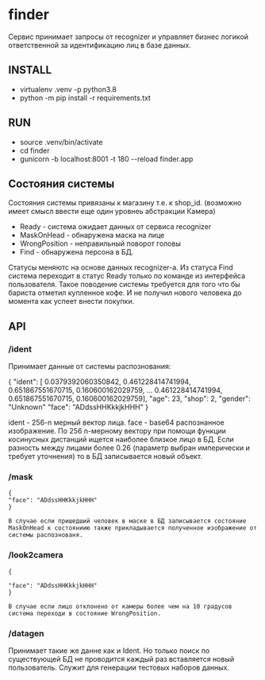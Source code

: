 # finder

Сервис принимает запросы от recognizer и управляет бизнес логикой ответственной за идентификацию лиц в базе данных. 



## INSTALL
* virtualenv .venv -p python3.8
* python -m pip install -r requirements.txt

## RUN
* source .venv/bin/activate
* cd finder
* gunicorn -b localhost:8001 -t 180  --reload finder.app


## Состояния системы
Состояния системы привязаны к магазину т.е. к shop_id. (возможно имеет смысл ввести еще один уровнеь абстракции Камера)
* Ready - система ожидает данных от сервиса recognizer 
* MaskOnHead - обнаружена маска на лице 
* WrongPosition - неправильный поворот головы
* Find - обнаружена персона в БД. 

Статусы меняютс на основе данных recognizer-а. Из статуса Find система переходит в статус Ready только по команде из интерфейса пользователя. Такое поводение системы требуется для того что бы бариста отметил купленное кофе. И не получил нового человека до момента как успеет внести покупки. 


## API


### /ident
Принимает данные от системы распознования:

{
    "ident": [
    0.0379392060350842,
    0.461228414741994,
    0.651867551670715,
    0.160600162029759,
        ...
    0.461228414741994,
    0.651867551670715,
    0.160600162029759],
    "age": 23,
    "shop": 2,
    "gender": "Unknown"
    "face": "ADdssHHKkkjkHHH"
}

ident - 256-n мерный вектор лица. 
face - base64 распознанное изображение. 
По 256 n-мерному вектору при помощи функции косинусных дистанций ищется наиболее близкое лицо в БД. Если разность между лицами более 0.26 (параметр выбран имперически и требует уточнения) то в БД записывается новый объект.  

### /mask
    {
    "face": "ADdssHHKkkjkHHH"
    }
    
    В случае если пришедший человек в маске в БД записывается состояние MaskOnHead к состояниию также прикладывается полученное изображение от системы распознованя. 

### /look2camera
    {
    
    "face": "ADdssHHKkkjkHHH"
    }
    
    В случае если лицо отклонено от камеры более чем на 10 градусов система переходи в состояние WrongPosition. 
    
### /datagen

Принимает такие же данне как и Ident. Но только поиск по существующей БД не проводится каждый раз вставляется новый пользователь. Служит для генерации тестовых наборов данных. 



